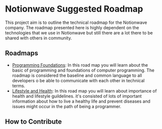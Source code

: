 # Notionwave Suggested Roadmap
This project aim is to outline the technical roadmap for the Notionwave company. The roadmap presented here is highly dependent on the technologies that we use in Notionwave but still there are a lot there to be shared with others in community. 

## Roadmaps 
- [Programming Foundations](./Programming%20Foundations/): In this road map you will learn about the basic of programming and foundations of computer programming. The roadmap is considered the baseline and common language to all developers o be able to communicate with each other in technical terms. 
- [Lifestyle and Health](./Lifestyle%20and%20Health/): In this road map you will learn about importance of health and lifestyle guildelines. it's consisted of lots of important information about how to live a healthy life and prevent diseases and issues might occur in the path of being a programmer.
## How to Contribute
